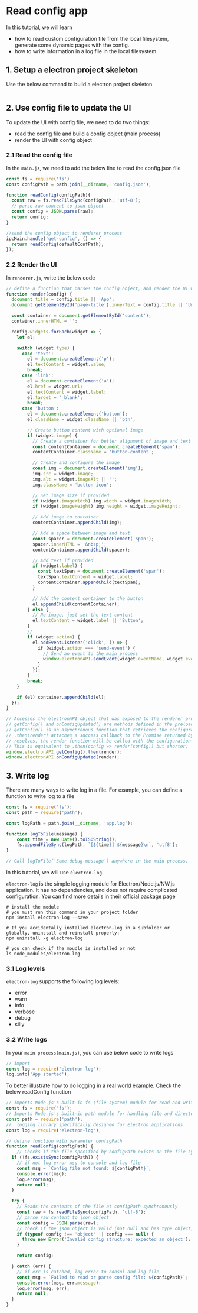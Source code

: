 # Read config app 

In this tutorial, we will learn 
- how to read custom configuration file from the local filesystem, generate some dynamic pages with the config.
- how to write information in a log file in the local filesystem

## 1. Setup a electron project skeleton

Use the below command to build a electron project skeleton

```shell

```

## 2. Use config file to update the UI

To update the UI with config file, we need to do two things:
- read the config file and build a config object (main process)
- render the UI with config object

### 2.1 Read the config file

In the `main.js`, we need to add the below line to read the config.json file

```js
const fs = require('fs')
const configPath = path.join(__dirname, 'config.json');

function readConfig(configPath){
  const raw = fs.readFileSync(configPath, 'utf-8');
  // parse raw content to json object
  const config = JSON.parse(raw);
  return config;
}

//send the config object to renderer process
ipcMain.handle('get-config', () => {
  return readConfig(defaultConfPath);
});
```

### 2.2 Render the UI

In `renderer.js`, write the below code


```js
// define a function that parses the config object, and render the UI with the parsed result
function render(config) {
  document.title = config.title || 'App';
  document.getElementById('page-title').innerText = config.title || 'Untitled';

  const container = document.getElementById('content');
  container.innerHTML = '';

  config.widgets.forEach(widget => {
    let el;

    switch (widget.type) {
      case 'text':
        el = document.createElement('p');
        el.textContent = widget.value;
        break;
      case 'link':
        el = document.createElement('a');
        el.href = widget.url;
        el.textContent = widget.label;
        el.target = '_blank';
        break;
      case 'button':
        el = document.createElement('button');
        el.className = widget.className || 'btn';

        // Create button content with optional image
        if (widget.image) {
          // Create a container for better alignment of image and text
          const contentContainer = document.createElement('span');
          contentContainer.className = 'button-content';

          // Create and configure the image
          const img = document.createElement('img');
          img.src = widget.image;
          img.alt = widget.imageAlt || '';
          img.className = 'button-icon';

          // Set image size if provided
          if (widget.imageWidth) img.width = widget.imageWidth;
          if (widget.imageHeight) img.height = widget.imageHeight;

          // Add image to container
          contentContainer.appendChild(img);

          // Add a space between image and text
          const spacer = document.createElement('span');
          spacer.innerHTML = '&nbsp;';
          contentContainer.appendChild(spacer);

          // Add text if provided
          if (widget.label) {
            const textSpan = document.createElement('span');
            textSpan.textContent = widget.label;
            contentContainer.appendChild(textSpan);
          }

          // Add the content container to the button
          el.appendChild(contentContainer);
        } else {
          // No image, just set the text content
          el.textContent = widget.label || 'Button';
        }
        // 
        if (widget.action) {
          el.addEventListener('click', () => {
            if (widget.action === 'send-event') {
              // Send an event to the main process
              window.electronAPI.sendEvent(widget.eventName, widget.eventData);
            } 
          });
        }
        break;
    }

    if (el) container.appendChild(el);
  });
}

// Accesses the electronAPI object that was exposed to the renderer process through the preload script
// getConfig() and onConfigUpdated() are methods defined in the preload script
// getConfig() is an asynchronous function that retrieves the configuration object from the main process
// .then(render) attaches a success callback to the Promise returned by getConfig(). It means that when the Promise 
// resolves, the render function will be called with the configuration object as its argument.
// This is equivalent to .then(config => render(config)) but shorter, 
window.electronAPI.getConfig().then(render);
window.electronAPI.onConfigUpdated(render);
```



## 3. Write log 

There are many ways to write log in a file. For example, you can define a function to write log to a file

```js
const fs = require('fs');
const path = require('path');

const logPath = path.join(__dirname, 'app.log');

function logToFile(message) {
    const time = new Date().toISOString();
    fs.appendFileSync(logPath, `[${time}] ${message}\n`, 'utf8');
}

// Call logToFile('Some debug message') anywhere in the main process.
```


In this tutorial, we will use `electron-log`. 

`electron-log` is the simple logging module for Electron/Node.js/NW.js application. It has no dependencies, and does not require complicated configuration.
You can find more details in their [official package page](https://www.npmjs.com/package/electron-log)

```shell
# install the module
# you must run this command in your project folder
npm install electron-log --save

# If you accidentally installed electron-log in a subfolder or globally, uninstall and reinstall properly:
npm uninstall -g electron-log

# you can check if the moudle is installed or not
ls node_modules/electron-log
```
>
### 3.1 Log levels

`electron-log` supports the following log levels:

- error
- warn
- info
- verbose
- debug
- silly

### 3.2 Write logs

In your `main process(main.js)`, you can use below code to write logs

```js 
// import 
const log = require('electron-log');
log.info('App started');
```

To better illustrate how to do logging in a real world example. Check the below readConfig function
```js
// Imports Node.js's built-in fs (file system) module for read and write files
const fs = require('fs');
// Imports Node.js's built-in path module for handling file and directory paths in a cross-platform way
const path = require('path');
//  logging library specifically designed for Electron applications
const log = require('electron-log');

// define function with parameter configPath
function readConfig(configPath) {
    // Checks if the file specified by configPath exists on the file system
  if (!fs.existsSync(configPath)) {
    // if not log error msg to console and log file
    const msg = `Config file not found: ${configPath}`;
    console.error(msg);
    log.error(msg);
    return null;
  }

  try {
    // Reads the contents of the file at configPath synchronously
    const raw = fs.readFileSync(configPath, 'utf-8');
    // parse raw content to json object
    const config = JSON.parse(raw);
    // check if the json object is valid (not null and has type object)
    if (typeof config !== 'object' || config === null) {
      throw new Error('Invalid config structure: expected an object');
    }

    return config;

  } catch (err) {
    // if err is catched, log error to consol and log file
    const msg = `Failed to read or parse config file: ${configPath}`;
    console.error(msg, err.message);
    log.error(msg, err);
    return null;
  }
}
```